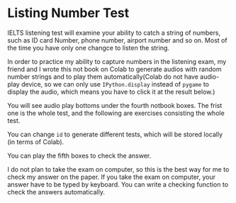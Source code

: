 # Listing Number Test

IELTS listening test will examine your ability to catch a string of numbers, such as ID card Number, phone number, airport number and so on. Most of the time you have only one changce to listen the string.

In order to practice my ability to capture numbers in the listening exam, my friend and I wrote this not book on Colab to generate audios with random number strings and to play them automatically(Colab do not have audio-play device, so we can only use `IPython.display` instead of `pygame` to display the audio, which means you have to click it at the result below.)

You will see audio play bottoms under the fourth notbook boxes. The frist one is the whole test, and the following are exercises consisting the whole test.

You can change `id` to generate different tests, which will be stored locally (in terms of Colab).

You can play the fifth boxes to check the answer.

I do not plan to take the exam on computer, so this is the best way for me to check my answer on the paper. If you take the exam on computer, your answer have to be typed by keyboard. You can write a checking function to check the answers automatically.
